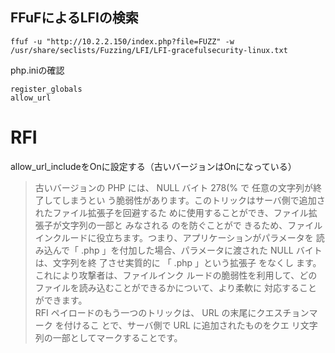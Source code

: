 ## FFuFによるLFIの検索
```
ffuf -u "http://10.2.2.150/index.php?file=FUZZ" -w /usr/share/seclists/Fuzzing/LFI/LFI-gracefulsecurity-linux.txt
```

php.iniの確認 
```
register_globals  
allow_url
```

# RFI
allow_url_includeをOnに設定する（古いバージョンはOnになっている）   
>古いバージョンの
PHP には、 NULL バイト 278(% で 任意の文字列が終了してしまうとい
う脆弱性があります。このトリックはサーバ側で追加されたファイル拡張子を回避するた
めに使用することができ、ファイル拡張子が文字列の一部と みなされる のを防ぐことがで
きるため、ファイルインクルードに役立ちます。つまり、アプリケーションがパラメータを
読み込んで「 .php 」を付加した場合、パラメータに渡された NULL バイトは、文字列を終
了させ実質的に 「 .php 」という拡張子 をなくし ます。これにより攻撃者は、ファイルインク
ルードの脆弱性を利用して、どのファイルを読み込むことができるかについて、より柔軟に
対応することができます。   
>RFI
ペイロードのもう一つのトリックは、 URL の末尾にクエスチョンマーク を付けるこ
とで、サーバ側で URL に追加されたものをクエ リ文字列の一部としてマークすることです。   

